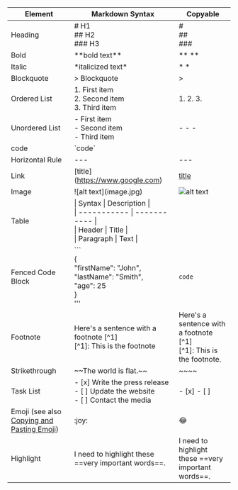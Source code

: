 
| Element | Markdown Syntax | Copyable |
| ----------- | ----------- | ----------- |
| Heading | # H1 <br> ## H2 <br> ### H3 | # <br> ## <br> ### |
| Bold | \*\*bold text\*\* | **  ** |
| Italic | \*italicized text\*| *  * |
| Blockquote | \> Blockquote | > |
| Ordered List  | 1. First item <br>2. Second item <br>3. Third item | 1. 2. 3. |
| Unordered List | - First item <br> - Second item <br> - Third item | - - - |
| code | \`code\` | ` ` |
| Horizontal Rule | --- | --- |
| Link | \[title](https://www.google.com)|[title](https://www.google.com)|
| Image | \!\[alt text](image.jpg) | ![alt text](image.jpg) |
| Table | \| Syntax \| Description \| <br> \| ----------- \| ----------- \|<br> \| Header \| Title \| <br> \| Paragraph \| Text \| |
| Fenced Code Block | \`\`\`<br> {<br>"firstName": "John",<br> "lastName": "Smith",<br> "age": 25<br> }<br> \'\'\' | ``` code ``` |
| Footnote | Here's a sentence with a footnote \[^1\] <br> \[^1\]: This is the footnote | Here's a sentence with a footnote [^1] <br>[^1]: This is the footnote. |
| Strikethrough | \~\~The world is flat.~~ | ~~~~ |
| Task List | - [x] Write the press release <br> - [ ] Update the website <br> - [ ] Contact the media | - [x] - [ ] |
| Emoji (see also [Copying and Pasting Emoji](https://www.markdownguide.org/extended-syntax/#copying-and-pasting-emoji))| \:joy\: | 😂 |
| Highlight | I need to highlight these \==very important words\==. | I need to highlight these ==very important words==. |
 

